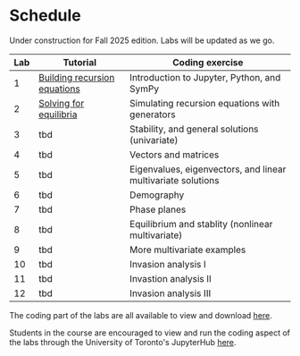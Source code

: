 # Schedule

Under construction for Fall 2025 edition. Labs will be updated as we go.

| Lab | Tutorial | Coding exercise |
| ---------- | ----- | ----- |
| 1 | [Building recursion equations](tutorial-01.md) | Introduction to Jupyter, Python, and SymPy | 
| 2 | [Solving for equilibria](tutorial-02.md) | Simulating recursion equations with generators | 
| 3 | tbd | Stability, and general solutions (univariate) | 
| 4 | tbd | Vectors and matrices | 
| 5 | tbd | Eigenvalues, eigenvectors, and linear multivariate solutions | 
| 6 | tbd | Demography | 
| 7 | tbd | Phase planes | 
| 8 | tbd | Equilibrium and stablity (nonlinear multivariate) |
| 9 | tbd | More multivariate examples |
| 10 | tbd | Invasion analysis I |
| 11 | tbd | Invastion analysis II |
| 12 | tbd | Invasion analysis III |

The coding part of the labs are all available to view and download [here](https://github.com/osmond-lab/eeb314/tree/master/notebooks/labs).

Students in the course are encouraged to view and run the coding aspect of the labs through the University of Toronto's JupyterHub [here](https://jupyter.utoronto.ca/hub/user-redirect/git-pull?repo=https%3A%2F%2Fgithub.com%2Fosmond-lab%2Feeb314&branch=master&urlpath=lab%2Ftree%2Feeb314%2Fnotebooks%2Flabs%2Flab01.ipynb).
